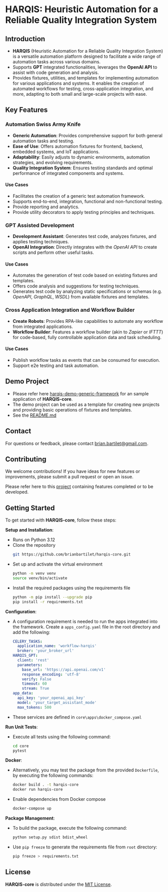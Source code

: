 # HARQIS: Heuristic Automation for a Reliable Quality Integration System

## Introduction

- **HARQIS** (Heuristic Automation for a Reliable Quality Integration System) is a versatile automation platform designed to facilitate a wide range of automation tasks across various domains.
- Supports **GPT** integrated functionalities, leverages the **OpenAI API** to assist with code generation and analysis.
- Provides fixtures, utilities, and templates for implementing automation for various applications and systems. It enables the creation of automated workflows for testing, cross-application integration, and more, adapting to both small and large-scale projects with ease.

## Key Features

### Automation Swiss Army Knife

- **Generic Automation**: Provides comprehensive support for both general automation tasks and testing.
- **Ease of Use**: Offers automation fixtures for frontend, backend, embedded systems, and IoT applications.
- **Adaptability**: Easily adjusts to dynamic environments, automation strategies, and evolving requirements.
- **Quality Integration System**: Ensures testing standards and optimal performance of integrated components and systems.

#### Use Cases
- Facilitates the creation of a generic test automation framework.
- Supports end-to-end, integration, functional and non-functional testing.
- Provide reporting and analytics.
- Provide utility decorators to apply testing principles and techniques.

### GPT Assisted Development
- **Development Assistant**: Generates test code, analyzes fixtures, and applies testing techniques.
- **OpenAI Integration**: Directly integrates with the *OpenAI API* to create scripts and perform other useful tasks.

#### Use Cases
- Automates the generation of test code based on existing fixtures and templates.
- Offers code analysis and suggestions for testing techniques.
- Generates test code by analyzing static specifications or schemas (e.g. *OpenAPI*, *GraphQL*, *WSDL*) from available fixtures and templates.

### Cross Application Integration and Workflow Builder
- **Create Robots**: Provides RPA-like capabilities to automate any workflow from integrated applications.
- **Workflow Builder**: Features a workflow builder (akin to *Zapier* or *IFTTT*) for code-based, fully controllable application data and task scheduling.

#### Use Cases
- Publish workflow tasks as events that can be consumed for execution.
- Support e2e testing and task automation.

## Demo Project
- Please refer here [harqis-demo-generic-framework](https://github.com/brianbartilet/harqis-demo-generic-framework) for an sample application of **HARQIS-core**.
- The demo project can be used as a template for creating new projects and providing basic operations of fixtures and templates.
- See the [README.md](https://github.com/brianbartilet/harqis-demo-generic-framework/blob/main/README.md)

## Contact

For questions or feedback, please contact [brian.bartilet@gmail.com](mailto:brian.bartilet@gmail.com).


## Contributing

We welcome contributions! If you have ideas for new features or improvements, please submit a pull request or open an issue.

Please refer here to this [project](https://github.com/users/brianbartilet/projects/1) containing features completed or to be developed.
## Getting Started

To get started with **HARQIS-core**, follow these steps:

**Setup and Installation**:
   - Runs on Python 3.12
   - Clone the repository
      ```sh
      git https://github.com/brianbartilet/harqis-core.git
      ```
   - Set up and activate the virtual environment
      ```sh
      python -m venv venv
      source venv/bin/activate
      ```
   - Install the required packages using the requirements file
      ```sh
      python -m pip install --upgrade pip
      pip install -r requirements.txt
      ```

**Configuration**:
   - A configuration requirement is needed to run the apps integrated into the framework. Create a `apps_config.yaml` file in the root directory and add the following:
      ```yaml
      CELERY_TASKS:
        application_name: 'workflow-harqis'
        broker: 'your_broker_url'
      HARQIS_GPT:
        client: 'rest'
        parameters:
          base_url: 'https://api.openai.com/v1'
          response_encoding: 'utf-8'
          verify: False
          timeout: 60
          stream: True
      app_data:
        api_key: 'your_openai_api_key'
        model: 'your_target_assistant_mode'
        max_tokens: 500
      ```
   - These services are defined in `core\apps\docker_compose.yaml`

**Run Unit Tests**:
- Execute all tests using the following command:
   ```sh
   cd core
   pytest
   ```

**Docker**:
- Alternatively, you may test the package from the provided `Dockerfile`, by executing the following commands:
   ```sh
   docker build . -t harqis-core
   docker run harqis-core
   ```
- Enable dependencies from Docker compose
  ```sh
  docker-compose up
  ```
  
**Package Management**:
- To build the package, execute the following command:
   ```sh
   python setup.py sdist bdist_wheel
   ```
 - Use `pip freeze` to generate the requirements file from `root` directory:
   ```sh
   pip freeze > requirements.txt
   ```


## License

**HARQIS-core** is distributed under the [MIT License](LICENSE).


